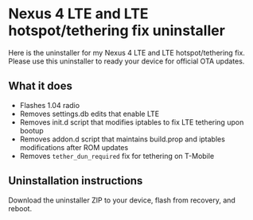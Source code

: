 Nexus 4 LTE and LTE hotspot/tethering fix uninstaller
=====================================================

Here is the uninstaller for my Nexus 4 LTE and LTE hotspot/tethering fix. Please use this uninstaller to ready your device for official OTA updates.


## What it does
* Flashes 1.04 radio
* Removes settings.db edits that enable LTE
* Removes init.d script that modifies iptables to fix LTE tethering upon bootup
* Removes addon.d script that maintains build.prop and iptables modifications after ROM updates
* Removes ```tether_dun_required``` fix for tethering on T-Mobile


## Uninstallation instructions
Download the uninstaller ZIP to your device, flash from recovery, and reboot.
